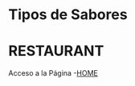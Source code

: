 # Tipos de Sabores 
# RESTAURANT

Acceso a la Página
-[HOME](https://github.com/NoeliaMV/SitioResto)